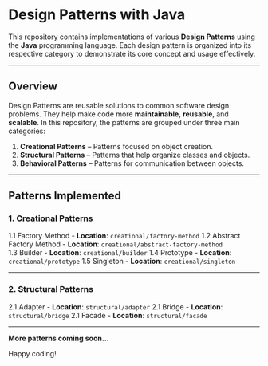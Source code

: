 # Design Patterns with Java

This repository contains implementations of various **Design Patterns** using the **Java** programming language. Each design pattern is organized into its respective category to demonstrate its core concept and usage effectively.

---

## Overview

Design Patterns are reusable solutions to common software design problems. They help make code more **maintainable**, **reusable**, and **scalable**. In this repository, the patterns are grouped under three main categories:

1. **Creational Patterns** – Patterns focused on object creation.  
2. **Structural Patterns** – Patterns that help organize classes and objects.  
3. **Behavioral Patterns** – Patterns for communication between objects.

---

## Patterns Implemented

### 1. Creational Patterns

1.1 Factory Method - **Location**: `creational/factory-method`
1.2 Abstract Factory Method - **Location**: `creational/abstract-factory-method`  
1.3 Builder - **Location**: `creational/builder`
1.4 Prototype - **Location**: `creational/prototype`
1.5 Singleton - **Location**: `creational/singleton`

---

### 2. Structural Patterns

2.1 Adapter - **Location**: `structural/adapter`
2.1 Bridge - **Location**: `structural/bridge`
2.1 Facade - **Location**: `structural/facade`

---

**More patterns coming soon...**  

Happy coding!
